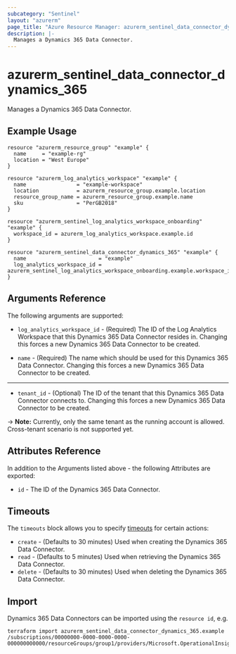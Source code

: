 ```yaml
---
subcategory: "Sentinel"
layout: "azurerm"
page_title: "Azure Resource Manager: azurerm_sentinel_data_connector_dynamics_365"
description: |-
  Manages a Dynamics 365 Data Connector.
---
```


# azurerm_sentinel_data_connector_dynamics_365

Manages a Dynamics 365 Data Connector.

## Example Usage

```hcl
resource "azurerm_resource_group" "example" {
  name     = "example-rg"
  location = "West Europe"
}

resource "azurerm_log_analytics_workspace" "example" {
  name                = "example-workspace"
  location            = azurerm_resource_group.example.location
  resource_group_name = azurerm_resource_group.example.name
  sku                 = "PerGB2018"
}

resource "azurerm_sentinel_log_analytics_workspace_onboarding" "example" {
  workspace_id = azurerm_log_analytics_workspace.example.id
}

resource "azurerm_sentinel_data_connector_dynamics_365" "example" {
  name                       = "example"
  log_analytics_workspace_id = azurerm_sentinel_log_analytics_workspace_onboarding.example.workspace_id
}
```

## Arguments Reference

The following arguments are supported:

* `log_analytics_workspace_id` - (Required) The ID of the Log Analytics Workspace that this Dynamics 365 Data Connector resides in. Changing this forces a new Dynamics 365 Data Connector to be created.

* `name` - (Required) The name which should be used for this Dynamics 365 Data Connector. Changing this forces a new Dynamics 365 Data Connector to be created.

---

* `tenant_id` - (Optional) The ID of the tenant that this Dynamics 365 Data Connector connects to. Changing this forces a new Dynamics 365 Data Connector to be created.

-> **Note:** Currently, only the same tenant as the running account is allowed. Cross-tenant scenario is not supported yet.

## Attributes Reference

In addition to the Arguments listed above - the following Attributes are exported:

* `id` - The ID of the Dynamics 365 Data Connector.

## Timeouts

The `timeouts` block allows you to specify [timeouts](https://www.terraform.io/language/resources/syntax#operation-timeouts) for certain actions:

* `create` - (Defaults to 30 minutes) Used when creating the Dynamics 365 Data Connector.
* `read` - (Defaults to 5 minutes) Used when retrieving the Dynamics 365 Data Connector.
* `delete` - (Defaults to 30 minutes) Used when deleting the Dynamics 365 Data Connector.

## Import

Dynamics 365 Data Connectors can be imported using the `resource id`, e.g.

```shell
terraform import azurerm_sentinel_data_connector_dynamics_365.example /subscriptions/00000000-0000-0000-0000-000000000000/resourceGroups/group1/providers/Microsoft.OperationalInsights/workspaces/workspace1/providers/Microsoft.SecurityInsights/dataConnectors/dc1
```
